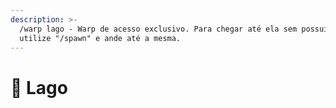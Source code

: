 ```yaml
---
description: >-
  /warp lago - Warp de acesso exclusivo. Para chegar até ela sem possuir VIP,
  utilize "/spawn" e ande até a mesma.
---
```


# 🌊 Lago

